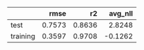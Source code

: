 |          |   rmse |     r2 |   avg_nll |
|:---------|-------:|-------:|----------:|
| test     | 0.7573 | 0.8636 |    2.8248 |
| training | 0.3597 | 0.9708 |   -0.1262 |